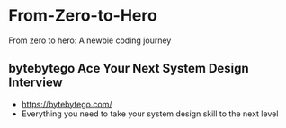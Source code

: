 # From-Zero-to-Hero
From zero to hero: A newbie coding journey

## bytebytego Ace Your Next System Design Interview
- https://bytebytego.com/ 
- Everything you need to take your system design skill to the next level

